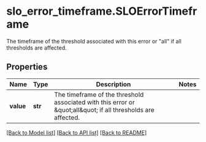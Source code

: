 # slo_error_timeframe.SLOErrorTimeframe

The timeframe of the threshold associated with this error or \"all\" if all thresholds are affected.
## Properties
Name | Type | Description | Notes
------------ | ------------- | ------------- | -------------
**value** | **str** | The timeframe of the threshold associated with this error or \&quot;all\&quot; if all thresholds are affected. | 

[[Back to Model list]](../README.md#documentation-for-models) [[Back to API list]](../README.md#documentation-for-api-endpoints) [[Back to README]](../README.md)


